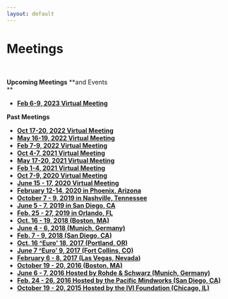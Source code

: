 ```yaml
---
layout: default
---
```

# Meetings

 

**Upcoming Meetings** **and Events  
**

  - [**Feb 6-9, 2023 Virtual
    Meeting**](http://www.ivifoundation.org/meetings/2022Oct/Default-FEB2023.html)  

**Past Meetings**

  - [**Oct 17-20, 2022 Virtual
    Meeting**](http://www.ivifoundation.org/meetings/2022Oct/Default-OCT2022.html)  
  - [**May 16-19, 2022 Virtual
    Meeting**](http://www.ivifoundation.org/meetings/2022May/Default-MAY2022.html)  
  - [**Feb 7-9, 2022 Virtual
    Meeting**](http://www.ivifoundation.org/meetings/2022Feb/Default-FEB2022.html)  
  - [**Oct 4-7, 2021 Virtual
    Meeting**](http://www.ivifoundation.org/meetings/2021Oct/Default-OCT2021.html)  
  - [**May 17-20, 2021 Virtual
    Meeting**](http://www.ivifoundation.org/meetings/2021May/Default-MAY2021.html)  
  - [**Feb 1-4, 2021 Virtual
    Meeting**](http://www.ivifoundation.org/meetings/2021Feb/Default-FEB2021.html)  
  - [**Oct 7-9, 2020 Virtual
    Meeting**](http://www.ivifoundation.org/meetings/2020Oct/Default-Oct2020.html)  
  - [**June 15 - 17, 2020 Virtual
    Meeting**](http://www.ivifoundation.org/meetings/2020Jun/Jun2020.html)
  - [**February 12-14, 2020 in Phoenix,
    Arizona**](http://www.ivifoundation.org/meetings/2020Feb/Default-FEB2020.html)  
  - [**October 7 - 9, 2019 in Nashville,
    Tennessee**](http://www.ivifoundation.org/meetings/2019Oct/Default-OCT2019.html)  
  - **[June 5 - 7, 2019 in San Diego,
    CA](http://www.ivifoundation.org/meetings/2019Jun/Default-JUN2019.html)**
  - [**Feb. 25 - 27, 2019 in Orlando,
    FL**](http://www.ivifoundation.org/meetings/2019Feb/Default-Feb2019.html)
  - **[Oct. 16 - 19, 2018 (Boston,
    MA)](http://www.ivifoundation.org/meetings/2018Oct/Default-Oct2018.html)**
  - **[June 4 - 6, 2018 (Munich,
    Germany)](2018Jun/Default-Jun2018.html)**
  - **[Feb. 7 - 9, 2018 (San Diego,
    CA)](http://ivifoundation.org/meetings/2018Feb/Default-Feb2018.html)**
  - [**Oct. 16 ^Euro' 18, 2017 (Portland,
    OR)**](http://ivifoundation.org/meetings/2017Oct/Default-Oct.html)
  - **[June 7 ^Euro' 9, 2017 (Fort Collins,
    CO)](http://ivifoundation.org/meetings/2017Jun/Default.html)**
  - **[February 6 - 8, 2017 (Las Vegas,
    Nevada)](http://ivifoundation.org/meetings/2017Feb/default.html)**[](http://ivifoundation.org/meetings/2017Feb/default.html)
  - **[October 19 - 20, 2016 (Boston,
    MA)](http://ivifoundation.org/meetings/2016Oct/default.html)**
  - **[June 6 - 7, 2016 Hosted by Rohde & Schwarz (Munich,
    Germany)](http://ivifoundation.org/meetings/2016Jun/default.html)**
  - **[Feb. 24 - 26, 2016 Hosted by the Pacific Mindworks (San Diego,
    CA)](http://ivifoundation.org/meetings/2016Feb/default.html)**
  - **[October 19 - 20, 2015 Hosted by the IVI Foundation (Chicago,
    IL)](http://ivifoundation.org/meetings/2015Oct/default.html)**
